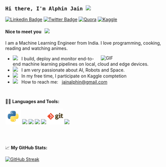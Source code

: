 ### <samp> Hi there, I'm Alphin Jain</a> <img src="https://media.giphy.com/media/hvRJCLFzcasrR4ia7z/giphy.gif" width="25"> </samp>

[![Linkedin Badge](https://img.shields.io/badge/-LinkedIn-0e76a8?style=flat-square&logo=Linkedin&logoColor=white)](https://linkedin.com/in/alphin-jain)
[![Twitter Badge](https://img.shields.io/badge/-Twitter-00acee?style=flat-squar&logo=Twitter&logoColor=white)](https://twitter.com/alph_jain)
[![Quora](https://img.shields.io/badge/Quora-%23B92B27.svg?style=flat-squar&logo=Quora&logoColor=white)](https://www.quora.com/profile/Alphin-Jain-1)
[![Kaggle](https://img.shields.io/badge/Kaggle-035a7d?style=flat-square&logo=kaggle&logoColor=white)](https://kaggle.com/alphinjain/)

#### Nice to meet you &nbsp; ![](https://visitor-badge.glitch.me/badge?page_id=jainalphin.jainalphin)

I am a Machine Learning Engineer from India. I love programming, cooking, reading and watching animes. 

<img align="right" alt="GIF" src="https://octodex.github.com/images/femalecodertocat.png" width="200" />
  

- <img src="https://media.giphy.com/media/WUlplcMpOCEmTGBtBW/giphy.gif" width="30">&nbsp;&nbsp; I build, deploy and monitor end-to-end machine learning pipelines on local, cloud and edge devices.
- <img src="https://media.tenor.com/umNL8sELi2kAAAAC/robot-joypixels.gif" width="30">&nbsp;&nbsp; I am very passionate about AI, Robots and Space.
- <img src="https://github.com/Gapur/Gapur/blob/main/assets/developer.gif?raw=true" width="30" />&nbsp;&nbsp; In my free time, I participate on Kaggle comptetion
- <img src="https://github.com/Gapur/Gapur/blob/main/assets/message.gif?raw=true" width="30" />&nbsp;&nbsp; How to reach me: &nbsp; jainalphin@gmail.com

<br>

👨‍💻 **Languages and Tools:**  
<div>
<img height="50" src="https://raw.githubusercontent.com/github/explore/80688e429a7d4ef2fca1e82350fe8e3517d3494d/topics/python/python.png">
<img height="50" src="https://1000logos.net/wp-content/uploads/2021/11/Docker-Logo-2013.png">
<img height="50" src="https://cdn.iconscout.com/icon/free/png-256/aws-1869025-1583149.png">
<img height="50" src="https://cdn-icons-png.flaticon.com/512/2772/2772165.png">
<img height="50" src="https://upload.wikimedia.org/wikipedia/commons/thumb/2/2d/Tensorflow_logo.svg/1200px-Tensorflow_logo.svg.png">
<img height="50" src="https://raw.githubusercontent.com/github/explore/80688e429a7d4ef2fca1e82350fe8e3517d3494d/topics/git/git.png">
<img height="50" src="https://user-images.githubusercontent.com/31406378/108641411-f9374f00-7496-11eb-82a7-0fa2a9cc5f93.png">
<div>

<br></br>

📈 **My GitHub Stats:**
<p>

[![GitHub Streak](https://streak-stats.demolab.com?user=jainalphin&date_format=j%2Fn%5B%2FY%5D)](https://git.io/streak-stats)


</p>
